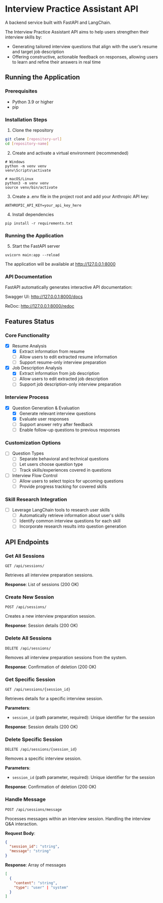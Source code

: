 # Interview Practice Assistant API

A backend service built with FastAPI and LangChain.

The Interview Practice Assistant API aims to help users strengthen their interview skills by:
- Generating tailored interview questions that align with the user’s resume and target job description
- Offering constructive, actionable feedback on responses, allowing users to learn and refine their answers in real time


## Running the Application

### Prerequisites
- Python 3.9 or higher
- pip

### Installation Steps

1. Clone the repository
```bash
git clone [repository-url]
cd [repository-name]
```

2. Create and activate a virtual environment (recommended)

```
# Windows
python -m venv venv
venv\Scripts\activate
```

```
# macOS/Linux
python3 -m venv venv
source venv/bin/activate
```

3. Create a .env file in the project root and add your Anthropic API key:

```
ANTHROPIC_API_KEY=your_api_key_here
```

4. Install dependencies

```pip install -r requirements.txt```

### Running the Application

5. Start the FastAPI server

```
uvicorn main:app --reload
```
The application will be available at http://127.0.0.1:8000

### API Documentation

FastAPI automatically generates interactive API documentation:

Swagger UI: http://127.0.0.1:8000/docs

ReDoc: http://127.0.0.1:8000/redoc

## Features Status

### Core Functionality
- [x] Resume Analysis
  - [x] Extract information from resume
  - [ ] Allow users to edit extracted resume information
  - [ ] Support resume-only interview preparation

- [x] Job Description Analysis
  - [x] Extract information from job description
  - [ ] Allow users to edit extracted job description
  - [ ] Support job description-only interview preparation

### Interview Process
- [x] Question Generation & Evaluation
  - [x] Generate relevant interview questions
  - [x] Evaluate user responses
  - [ ] Support answer retry after feedback
  - [ ] Enable follow-up questions to previous responses

### Customization Options
- [ ] Question Types
  - [ ] Separate behavioral and technical questions
  - [ ] Let users choose question type
  - [ ] Track skills/experiences covered in questions

- [ ] Interview Flow Control
  - [ ] Allow users to select topics for upcoming questions
  - [ ] Provide progress tracking for covered skills

### Skill Research Integration
- [ ] Leverage LangChain tools to research user skills
  - [ ] Automatically retrieve information about user's skills
  - [ ] Identify common interview questions for each skill
  - [ ] Incorporate research results into question generation

## API Endpoints

### Get All Sessions
```http
GET /api/sessions/
```
Retrieves all interview preparation sessions.

**Response**: List of sessions (200 OK)

### Create New Session
```http
POST /api/sessions/
```
Creates a new interview preparation session.

**Response**: Session details (200 OK)

### Delete All Sessions
```http
DELETE /api/sessions/
```
Removes all interview preparation sessions from the system.

**Response**: Confirmation of deletion (200 OK)

### Get Specific Session
```http
GET /api/sessions/{session_id}
```
Retrieves details for a specific interview session.

**Parameters**:
- `session_id` (path parameter, required): Unique identifier for the session

**Response**: Session details (200 OK)

### Delete Specific Session
```http
DELETE /api/sessions/{session_id}
```
Removes a specific interview session.

**Parameters**:
- `session_id` (path parameter, required): Unique identifier for the session

**Response**: Confirmation of deletion (200 OK)

### Handle Message
```http
POST /api/sessions/message
```
Processes messages within an interview session. Handling the interview Q&A interaction.

**Request Body**:
```json
{
  "session_id": "string",
  "message": "string"
}
```

**Response**: Array of messages
```json
[
  {
    "content": "string",
    "type": "user" | "system"
  }
]
```


